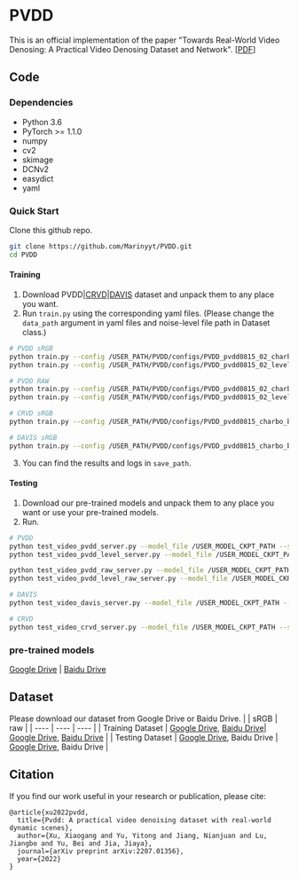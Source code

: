 # PVDD
This is an official implementation of the paper "Towards Real-World Video Denosing: A Practical Video Denosing Dataset and Network". [[PDF](https://arxiv.org/pdf/2207.01356.pdf)]

## Code

### Dependencies
* Python 3.6
* PyTorch >= 1.1.0
* numpy
* cv2
* skimage
* DCNv2
* easydict
* yaml
### Quick Start
Clone this github repo.
```bash
git clone https://github.com/Marinyyt/PVDD.git
cd PVDD
```

#### Training
1. Download PVDD|[CRVD](https://mega.nz/file/Hx8TgLQY#0MoZSqdrQ_HgIc4OP6_jmwAwupNctPc7ZilXLV_FAQ0)|[DAVIS]() dataset and unpack them to any place you want.
2. Run ```train.py``` using the corresponding yaml files. (Please change the ```data_path``` argument in yaml files and noise-level file path in Dataset class.)
```bash
# PVDD sRGB 
python train.py --config /USER_PATH/PVDD/configs/PVDD_pvdd0815_02_charbo_bs1_pvdd_model.yaml --save_path /USER_SAVE_PATH
python train.py --config /USER_PATH/PVDD/configs/PVDD_pvdd0815_02_level_charbo_bs1_pvdd_model.yaml --save_path /USER_SAVE_PATH

# PVDD RAW
python train.py --config /USER_PATH/PVDD/configs/PVDD_pvdd0815_02_charbo_bs1_pvdd_raw_model.yaml --save_path /USER_SAVE_PATH
python train.py --config /USER_PATH/PVDD/configs/PVDD_pvdd0815_02_level_charbo_bs1_pvdd_raw_model.yaml --save_path /USER_SAVE_PATH

# CRVD sRGB
python train.py --config /USER_PATH/PVDD/configs/PVDD_pvdd0815_charbo_bs1_crvd_model.yaml --save_path /USER_SAVE_PATH

# DAVIS sRGB
python train.py --config /USER_PATH/PVDD/configs/PVDD_pvdd0815_charbo_bs1_davis_model.yaml --save_path /USER_SAVE_PATH
```
3. You can find the results and logs in ```save_path```.


#### Testing
1. Download our pre-trained models and unpack them to any place you want or use your pre-trained models.
3. Run.
```bash
# PVDD
python test_video_pvdd_server.py --model_file /USER_MODEL_CKPT_PATH --save_path /USER_SAVE_PATH --test_path /USER_TEST_DATA_PATH --num_frame 5
python test_video_pvdd_level_server.py --model_file /USER_MODEL_CKPT_PATH --save_path /USER_SAVE_PATH --test_path /USER_TEST_DATA_PATH --num_frame 5

python test_video_pvdd_raw_server.py --model_file /USER_MODEL_CKPT_PATH --save_path /USER_SAVE_PATH --test_path /USER_TEST_DATA_PATH --num_frame 5
python test_video_pvdd_level_raw_server.py --model_file /USER_MODEL_CKPT_PATH --save_path /USER_SAVE_PATH --test_path /USER_TEST_DATA_PATH --num_frame 5

# DAVIS
python test_video_davis_server.py --model_file /USER_MODEL_CKPT_PATH --save_path /USER_SAVE_PATH --test_path /USER_TEST_DATA_PATH --num_frame 5

# CRVD
python test_video_crvd_server.py --model_file /USER_MODEL_CKPT_PATH --save_path /USER_SAVE_PATH --test_path /USER_TEST_DATA_PATH --num_frame 5
```


### pre-trained models
[Google Drive](https://drive.google.com/drive/folders/1qEmupCR4JcaPNky3B5ldRN88t8K6CGaG) | [Baidu Drive]()
## Dataset
Please download our dataset from Google Drive or Baidu Drive.
|     | sRGB  | raw  |
|  ----  | ----  | ---- |
| Training Dataset  | [Google Drive](https://drive.google.com/drive/folders/1rMbZqd84S1Py6buhNH6suPDnyFJjITLe?usp=sharing), [Baidu Drive](https://pan.baidu.com/s/1qiX52NPDixHwLyPKzFUHXQ?pwd=a5nt)| [Google Drive](https://drive.google.com/drive/folders/1oT68UZwR9pByINBZam_1NrciFVwdhtj8?usp=sharing), [Baidu Drive](https://pan.baidu.com/s/1qiX52NPDixHwLyPKzFUHXQ?pwd=a5nt) |
| Testing Dataset  | [Google Drive](https://drive.google.com/drive/folders/1TRSlPo1CiBPunJVC1NQmV5oLcLLo0laU?usp=sharing), Baidu Drive | [Google Drive](https://drive.google.com/drive/folders/1n1wdKLIUfRNoykEPT6A6X-NsIJnkF76i?usp=sharing), Baidu Drive |

## Citation
If you find our work useful in your research or publication, please cite:
```
@article{xu2022pvdd,
  title={Pvdd: A practical video denoising dataset with real-world dynamic scenes},
  author={Xu, Xiaogang and Yu, Yitong and Jiang, Nianjuan and Lu, Jiangbo and Yu, Bei and Jia, Jiaya},
  journal={arXiv preprint arXiv:2207.01356},
  year={2022}
}
```
